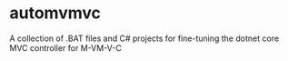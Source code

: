 # automvmvc
A collection of .BAT files and C# projects for fine-tuning the dotnet core MVC controller for M-VM-V-C
